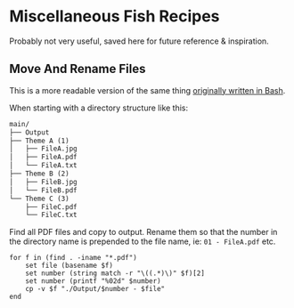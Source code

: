 # Miscellaneous Fish Recipes

Probably not very useful, saved here for future reference & inspiration.

## Move And Rename Files

This is a more readable version of the same thing [originally written in Bash](../bash/bash-misc.md#Move-And-Rename-Files).

When starting with a directory structure like this:

```txt
main/
├── Output
├── Theme A (1)
│   ├── FileA.jpg
│   ├── FileA.pdf
│   └── FileA.txt
├── Theme B (2)
│   ├── FileB.jpg
│   └── FileB.pdf
└── Theme C (3)
    ├── FileC.pdf
    └── FileC.txt
```

Find all PDF files and copy to output. Rename them so that the number in the directory name is prepended to the file name, ie: `01 - FileA.pdf` etc.

```fish
for f in (find . -iname "*.pdf")
    set file (basename $f)
    set number (string match -r "\((.*)\)" $f)[2]
    set number (printf "%02d" $number)
    cp -v $f "./Output/$number - $file"
end
```
